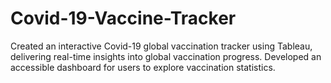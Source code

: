 # Covid-19-Vaccine-Tracker
Created an interactive Covid-19 global vaccination tracker using Tableau, delivering real-time insights into global vaccination progress. Developed an accessible dashboard for users to explore vaccination statistics.
